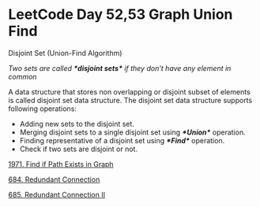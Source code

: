 # LeetCode Day 52,53 Graph Union Find

Disjoint Set (Union-Find Algorithm)

*Two sets are called* ***\*disjoint sets\**** *if they don’t have any element in common*

A data structure that stores non overlapping or disjoint subset of elements is called disjoint set data structure. The disjoint set data structure supports following operations:

- Adding new sets to the disjoint set.
- Merging disjoint sets to a single disjoint set using ***\*Union\**** operation.
- Finding representative of a disjoint set using ***\*Find\**** operation.
- Check if two sets are disjoint or not. 



[1971. Find if Path Exists in Graph](https://leetcode.com/problems/find-if-path-exists-in-graph)



[684. Redundant Connection](https://leetcode.com/problems/redundant-connection/)





[685. Redundant Connection II](https://leetcode.com/problems/redundant-connection-ii/)
